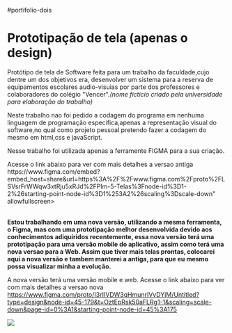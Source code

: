 #portifolio-dois
<h1>Prototipação de tela (apenas o design)</h1>

 <p>Protótipo de tela de Software feita para um trabalho da faculdade,cujo dentre um dos objetivos era, desenvolver um sistema para a reserva de equipamentos escolares audio-visuias por parte dos professores e colaboradores do colégio "Vencer".<i>(nome ficticío criado pela universidade para elaboração do trabalho)</i></p>
 <p>Neste trabalho nao foi pedido a codagem do programa em nenhuma linguagem de programação específica,apenas a representação visual do software,no qual como projeto pessoal pretendo fazer a codagem do mesmo em html,css e javaScript.</p>
 <p>Nesse trabalho foi utilizada apenas a ferramente FIGMA para a sua criação.</p>
 <span>Acesse o link abaixo para ver com mais detalhes a versao antiga</span>
 https://www.figma.com/embed?embed_host=share&url=https%3A%2F%2Fwww.figma.com%2Fproto%2FLSVsrFrWWqw3xtRju5xRJd%2FPIm-5-Telas%3Fnode-id%3D1-2%26starting-point-node-id%3D1%253A2%26scaling%3Dscale-down" allowfullscreen>
<br><br>
<strong> <p>Estou trabalhando em uma nova versão, utilizando a mesma ferramenta, o Figma, mas com uma prototipação melhor desenvolvida devido aos conhecimentos adiquiridos recentemente, essa nova versão terá uma prototipação para uma versão mobile do aplicativo, assim como terá uma nova versao para a Web.
 Assim que tiver mais telas prontas, colocarei aqui a nova versão e tambem manterei a antiga, para que eu mesmo possa visualizar minha a evolução.</p> </strong>

<span>A nova versão terá uma versão mobile e web. Acesse o link abaixo para ver com mais detalhes a versao nova</span>
https://www.figma.com/proto/I3rIIVDW3qHmunrIVvDYjM/Untitled?type=design&node-id=45-179&t=OztEpRsk50aFLRg1-1&scaling=scale-down&page-id=0%3A1&starting-point-node-id=45%3A175

 <img src="https://github-production-user-asset-6210df.s3.amazonaws.com/88513191/320914708-fff4ddaf-e169-47be-a352-2418e353c1b9.png?X-Amz-Algorithm=AWS4-HMAC-SHA256&X-Amz-Credential=AKIAVCODYLSA53PQK4ZA%2F20240409%2Fus-east-1%2Fs3%2Faws4_request&X-Amz-Date=20240409T154842Z&X-Amz-Expires=300&X-Amz-Signature=3111c839901b54d02c26a9fe142e85849f8769ad3136148163399935c67f775c&X-Amz-SignedHeaders=host&actor_id=88513191&key_id=0&repo_id=635574912"> 
